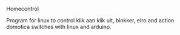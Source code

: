 Homecontrol

Program for linux to control klik aan klik uit, blokker, elro and action domotica switches with linux and arduino.
